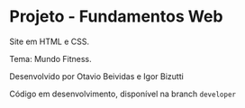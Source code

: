 # Projeto - Fundamentos Web

Site em HTML e CSS.

Tema: Mundo Fitness.

Desenvolvido por Otavio Beividas e Igor Bizutti

Código em desenvolvimento, disponível na branch `developer`

